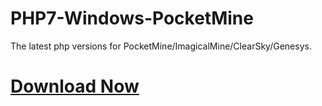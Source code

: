 # PHP7-Windows-PocketMine
The latest php versions for PocketMine/ImagicalMine/ClearSky/Genesys.

# [Download Now](https://github.com/DarkWav/PHP7-Windows-PocketMine/raw/master/versions%20(x86)/PHP_7.0.7_x86_Windows.zip)
